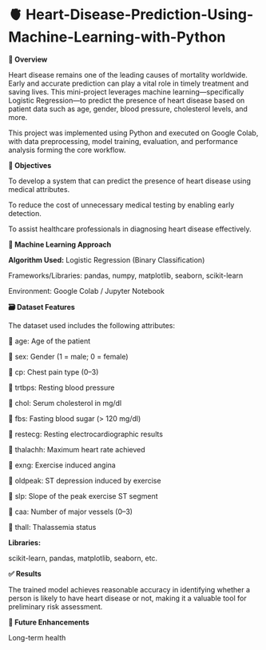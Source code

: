 # 🫀 Heart-Disease-Prediction-Using-Machine-Learning-with-Python


**📌 Overview**

Heart disease remains one of the leading causes of mortality worldwide. Early and accurate prediction can play a vital role in timely treatment and saving lives. This mini-project leverages machine learning—specifically Logistic Regression—to predict the presence of heart disease based on patient data such as age, gender, blood pressure, cholesterol levels, and more.

This project was implemented using Python and executed on Google Colab, with data preprocessing, model training, evaluation, and performance analysis forming the core workflow.

**🎯 Objectives**

To develop a system that can predict the presence of heart disease using medical attributes.

To reduce the cost of unnecessary medical testing by enabling early detection.

To assist healthcare professionals in diagnosing heart disease effectively.

**🧠 Machine Learning Approach**

**Algorithm Used:** Logistic Regression (Binary Classification)

Frameworks/Libraries: pandas, numpy, matplotlib, seaborn, scikit-learn

Environment: Google Colab / Jupyter Notebook

**🗃️ Dataset Features**

The dataset used includes the following attributes:

🔗 age: Age of the patient

🔗 sex: Gender (1 = male; 0 = female)

🔗 cp: Chest pain type (0–3)

🔗 trtbps: Resting blood pressure

🔗 chol: Serum cholesterol in mg/dl

🔗 fbs: Fasting blood sugar (> 120 mg/dl)

🔗 restecg: Resting electrocardiographic results

🔗 thalachh: Maximum heart rate achieved

🔗 exng: Exercise induced angina

🔗 oldpeak: ST depression induced by exercise

🔗 slp: Slope of the peak exercise ST segment

🔗 caa: Number of major vessels (0–3)

🔗 thall: Thalassemia status

**Libraries:** 

scikit-learn, pandas, matplotlib, seaborn, etc.

**✅ Results**

The trained model achieves reasonable accuracy in identifying whether a person is likely to have heart disease or not, making it a valuable tool for preliminary risk assessment.

**🚀 Future Enhancements**

Long-term health
